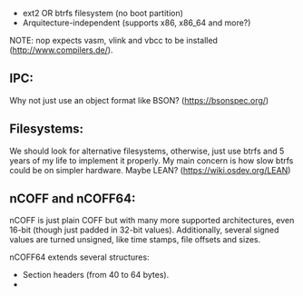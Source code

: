 - ext2 OR btrfs filesystem (no boot partition)
- Arquitecture-independent (supports x86, x86_64 and more?)

NOTE: nop expects vasm, vlink and vbcc to be installed (http://www.compilers.de/).

## IPC:

Why not just use an object format like BSON? (https://bsonspec.org/)

## Filesystems:

We should look for alternative filesystems, otherwise, just use btrfs and 5 years of my
life to implement it properly. My main concern is how slow btrfs could be on simpler
hardware. Maybe LEAN? (https://wiki.osdev.org/LEAN)

## nCOFF and nCOFF64:

nCOFF is just plain COFF but with many more supported architectures, even 16-bit (though
just padded in 32-bit values). Additionally, several signed values are turned unsigned,
like time stamps, file offsets and sizes.

nCOFF64 extends several structures:
- Section headers (from 40 to 64 bytes).
- 
